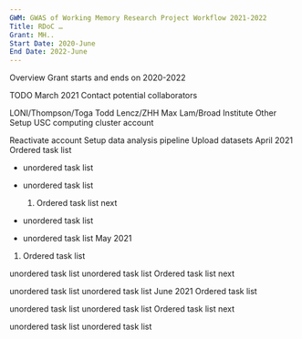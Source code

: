 ```yaml
---
GWM: GWAS of Working Memory Research Project Workflow 2021-2022
Title: RDoC …
Grant: MH..
Start Date: 2020-June
End Date: 2022-June
---
```


Overview Grant starts and ends on 2020-2022

TODO March 2021 Contact potential collaborators

LONI/Thompson/Toga Todd Lencz/ZHH Max Lam/Broad Institute Other Setup USC
computing cluster account

Reactivate account Setup data analysis pipeline Upload datasets April 2021
Ordered task list

- unordered task list
- unordered task list
  1. Ordered task list next

- unordered task list
- unordered task list May 2021

1. Ordered task list

unordered task list unordered task list Ordered task list next

unordered task list unordered task list June 2021 Ordered task list

unordered task list unordered task list Ordered task list next

unordered task list unordered task list
